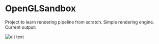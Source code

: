 # OpenGLSandbox

Project to learn rendering pipeline from scratch. Simple rendering engine. 
Current output:

![alt text](https://github.com/kkuchar2/OpenGLSandbox/current_output.PNG)
